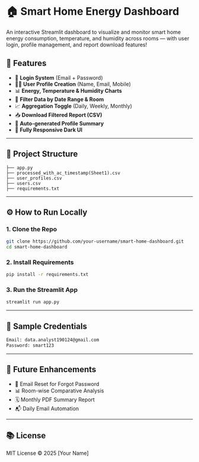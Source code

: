 
# 🏠 Smart Home Energy Dashboard

An interactive Streamlit dashboard to visualize and monitor smart home energy consumption, temperature, and humidity across rooms — with user login, profile management, and report download features!

## 🚀 Features

- 🔐 **Login System** (Email + Password)
- 🧑‍💼 **User Profile Creation** (Name, Email, Mobile)
- 📊 **Energy, Temperature & Humidity Charts**
- 📆 **Filter Data by Date Range & Room**
- 📈 **Aggregation Toggle** (Daily, Weekly, Monthly)
- 📥 **Download Filtered Report (CSV)**
- 🧾 **Auto-generated Profile Summary**
- 🧠 **Fully Responsive Dark UI**

---

## 📁 Project Structure

```
├── app.py
├── processed_with_ac_timestamp(Sheet1).csv
├── user_profiles.csv
├── users.csv
├── requirements.txt
```

---

## ⚙️ How to Run Locally

### 1. Clone the Repo

```bash
git clone https://github.com/your-username/smart-home-dashboard.git
cd smart-home-dashboard
```

### 2. Install Requirements

```bash
pip install -r requirements.txt
```

### 3. Run the Streamlit App

```bash
streamlit run app.py
```

---

## 🧪 Sample Credentials

```bash
Email: data.analyst190124@gmail.com
Password: smart123
```

---

## 📌 Future Enhancements

- 📧 Email Reset for Forgot Password
- 📊 Room-wise Comparative Analysis
- 🗓️ Monthly PDF Summary Report
- 📬 Daily Email Automation

---

## 📚 License

MIT License © 2025 [Your Name]

